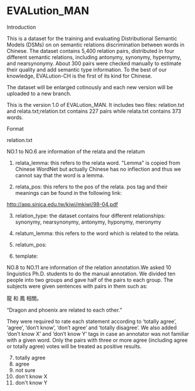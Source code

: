 # EVALution_MAN
Introduction

  This is a dataset for the training and evaluating Distributional Semantic Models (DSMs) on on semantic relations discrimination between words in Chinese. The dataset contains 5,400 relation pairs, distributed in four different semantic relations, including antonymy, synonymy, hypernymy, and nearsynonymy. About 300 pairs were checked manually to estimate their quality and add semantic type information. To the best of our knowledge, EVALution-CH is the first of its kind for Chinese.

  The dataset will be enlarged cotinously and each new version will be uploaded to a new branch.

  This is the version 1.0 of EVALution_MAN. It includes two files: relation.txt and relata.txt;relation.txt contains 227 pairs while relata.txt contains 373 words.

Format

relation.txt

  NO.1 to NO.6 are information of the relata and the relatum
  
1) relata_lemma: this refers to the relata word. "Lemma" is copied from Chinese WordNet but actually Chinese has no inflection and thus we cannot say that the word is a lemma. 

2) relata_pos: this refers to the pos of the relata. pos tag and their meanings can be found in the following link:

http://app.sinica.edu.tw/kiwi/mkiwi/98-04.pdf


3) relation_type: the dataset contains four different relationships: synonymy, nearsynonymy, antonymy, hyponymy, meronymy

4) relatum_lemma: this refers to the word which is related to the relata.

5) relatum_pos:

6) template:

  NO.8 to NO.11 are information of the relation annotation.We asked 10 linguistics Ph.D. students to do the manual annotation.
We divided ten people into two groups and gave half of the pairs to each group. The subjects were given sentences with pairs in them such as:

  龍 和 鳳 相關。
  
  “Dragon and phoenix are related to each other.”
  
  They were required to rate each statement according to ‘totally agree’, ‘agree’, ‘don’t know’, ‘don’t agree’ and ‘totally disagree’. We also added ‘don’t know X’ and ‘don’t know Y’ tags in case an annotator was not familiar with a given word. Only the pairs with three or more agree (including agree or totally agree) votes will be treated as positive results.
  
7) totally agree
8) agree
9) not sure
10) don't know X
11) don't know Y







